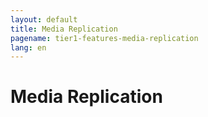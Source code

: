 ```yaml
---
layout: default
title: Media Replication
pagename: tier1-features-media-replication
lang: en
---
```


# Media Replication
